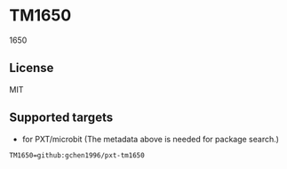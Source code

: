 # TM1650

1650

## License

MIT

## Supported targets

* for PXT/microbit
(The metadata above is needed for package search.)

```package
TM1650=github:gchen1996/pxt-tm1650
```
